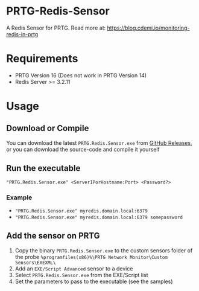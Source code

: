 # PRTG-Redis-Sensor
A Redis Sensor for PRTG. Read more at: https://blog.cdemi.io/monitoring-redis-in-prtg

# Requirements
* PRTG Version 16 (Does not work in PRTG Version 14)
* Redis Server >= 3.2.11

# Usage
## Download or Compile
You can download the latest `PRTG.Redis.Sensor.exe` from [GitHub Releases](https://github.com/cdemi/PRTG-Redis-Sensor/releases/latest), or you can download the source-code and compile it yourself

## Run the executable
`"PRTG.Redis.Sensor.exe" <ServerIPorHostname:Port> <Password?>`

### Example

- `"PRTG.Redis.Sensor.exe" myredis.domain.local:6379`
- `"PRTG.Redis.Sensor.exe" myredis.domain.local:6379 somepassword`

## Add the sensor on PRTG
1. Copy the binary `PRTG.Redis.Sensor.exe` to the custom sensors folder of the probe `%programfiles(x86)%\PRTG Network Monitor\Custom Sensors\EXEXML\`
1. Add an `EXE/Script Advanced` sensor to a device
2. Select `PRTG.Redis.Sensor.exe` from the EXE/Script list
3. Set the parameters to pass to the executable (see the samples)


